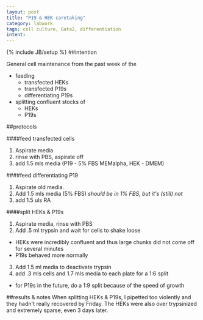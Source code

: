 ```yaml
---
layout: post
title: "P19 & HEK caretaking"
category: labwork
tags: cell culture, Gata2, differentiation
intent: 
---
```

{% include JB/setup %}
##intention

General cell maintenance from the past week of the
 * feeding
   * transfected HEKs
   * transfected P19s
   * differentiating P19s
 * splitting confluent stocks of
   * HEKs
   * P19s

##protocols

####feed transfected cells

 1. Aspirate media
 2. rinse with PBS, aspirate off
 3. add 1.5 mls media (P19 - 5% FBS MEMalpha, HEK - DMEM)

####feed differentiating P19

 1. Aspirate old media.
 2. Add 1.5 mls media (5% FBS) *should be in 1% FBS, but it's (still) not*
 3. add 1.5 uls RA 

####split HEKs & P19s

 1. Aspirate media, rinse with PBS
 2. Add .5 ml trypsin and wait for cells to shake loose
   * HEKs were incredibly confluent and thus large chunks did not come off for several minutes
   * P19s behaved more normally
 3. Add 1.5 ml media to deactivate trypsin
 4. add .3 mls cells and 1.7 mls media to each plate for a 1:6 split
   * for P19s in the future, do a 1:9 split because of the speed of growth

##results & notes
When splitting HEKs & P19s, I pipetted too violently and they hadn't really recovered by Friday. The HEKs were also over trypsinized and extremely sparse, even 3 days later.
